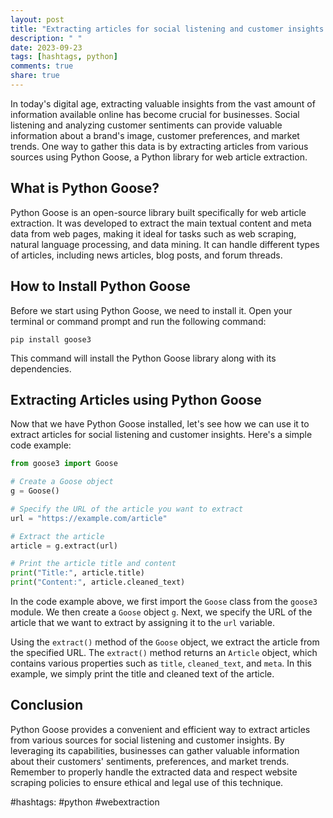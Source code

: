 ```yaml
---
layout: post
title: "Extracting articles for social listening and customer insights using Python Goose"
description: " "
date: 2023-09-23
tags: [hashtags, python]
comments: true
share: true
---
```


In today's digital age, extracting valuable insights from the vast amount of information available online has become crucial for businesses. Social listening and analyzing customer sentiments can provide valuable information about a brand's image, customer preferences, and market trends. One way to gather this data is by extracting articles from various sources using Python Goose, a Python library for web article extraction.

## What is Python Goose?

Python Goose is an open-source library built specifically for web article extraction. It was developed to extract the main textual content and meta data from web pages, making it ideal for tasks such as web scraping, natural language processing, and data mining. It can handle different types of articles, including news articles, blog posts, and forum threads.

## How to Install Python Goose

Before we start using Python Goose, we need to install it. Open your terminal or command prompt and run the following command:

```
pip install goose3
```

This command will install the Python Goose library along with its dependencies.

## Extracting Articles using Python Goose

Now that we have Python Goose installed, let's see how we can use it to extract articles for social listening and customer insights. Here's a simple code example:

```python
from goose3 import Goose

# Create a Goose object
g = Goose()

# Specify the URL of the article you want to extract
url = "https://example.com/article"

# Extract the article
article = g.extract(url)

# Print the article title and content
print("Title:", article.title)
print("Content:", article.cleaned_text)
```

In the code example above, we first import the `Goose` class from the `goose3` module. We then create a `Goose` object `g`. Next, we specify the URL of the article that we want to extract by assigning it to the `url` variable.

Using the `extract()` method of the `Goose` object, we extract the article from the specified URL. The `extract()` method returns an `Article` object, which contains various properties such as `title`, `cleaned_text`, and `meta`. In this example, we simply print the title and cleaned text of the article.

## Conclusion

Python Goose provides a convenient and efficient way to extract articles from various sources for social listening and customer insights. By leveraging its capabilities, businesses can gather valuable information about their customers' sentiments, preferences, and market trends. Remember to properly handle the extracted data and respect website scraping policies to ensure ethical and legal use of this technique.

#hashtags: #python #webextraction